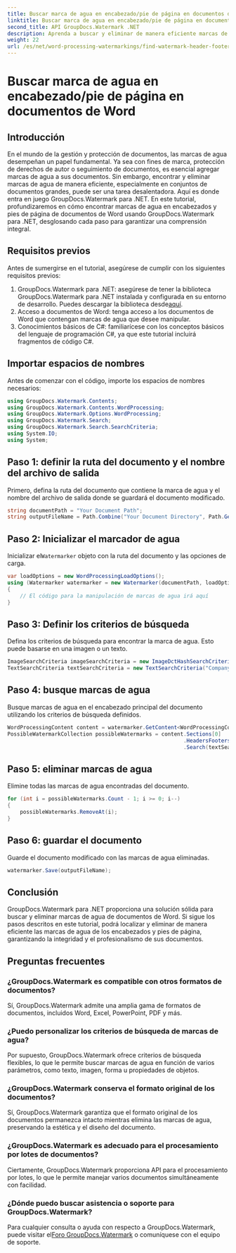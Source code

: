 ```yaml
---
title: Buscar marca de agua en encabezado/pie de página en documentos de Word
linktitle: Buscar marca de agua en encabezado/pie de página en documentos de Word
second_title: API GroupDocs.Watermark .NET
description: Aprenda a buscar y eliminar de manera eficiente marcas de agua de documentos de Word utilizando GroupDocs Watermark para .NET, garantizando la integridad y el profesionalismo de los documentos.
weight: 22
url: /es/net/word-processing-watermarkings/find-watermark-header-footer-word-docs/
---
```


# Buscar marca de agua en encabezado/pie de página en documentos de Word

## Introducción
En el mundo de la gestión y protección de documentos, las marcas de agua desempeñan un papel fundamental. Ya sea con fines de marca, protección de derechos de autor o seguimiento de documentos, es esencial agregar marcas de agua a sus documentos. Sin embargo, encontrar y eliminar marcas de agua de manera eficiente, especialmente en conjuntos de documentos grandes, puede ser una tarea desalentadora. Aquí es donde entra en juego GroupDocs.Watermark para .NET. En este tutorial, profundizaremos en cómo encontrar marcas de agua en encabezados y pies de página de documentos de Word usando GroupDocs.Watermark para .NET, desglosando cada paso para garantizar una comprensión integral.
## Requisitos previos
Antes de sumergirse en el tutorial, asegúrese de cumplir con los siguientes requisitos previos:
1. GroupDocs.Watermark para .NET: asegúrese de tener la biblioteca GroupDocs.Watermark para .NET instalada y configurada en su entorno de desarrollo. Puedes descargar la biblioteca desde[aquí](https://releases.groupdocs.com/Watermark/net/).
2. Acceso a documentos de Word: tenga acceso a los documentos de Word que contengan marcas de agua que desee manipular.
3. Conocimientos básicos de C#: familiarícese con los conceptos básicos del lenguaje de programación C#, ya que este tutorial incluirá fragmentos de código C#.
## Importar espacios de nombres
Antes de comenzar con el código, importe los espacios de nombres necesarios:
```csharp
using GroupDocs.Watermark.Contents;
using GroupDocs.Watermark.Contents.WordProcessing;
using GroupDocs.Watermark.Options.WordProcessing;
using GroupDocs.Watermark.Search;
using GroupDocs.Watermark.Search.SearchCriteria;
using System.IO;
using System;
```
## Paso 1: definir la ruta del documento y el nombre del archivo de salida
Primero, defina la ruta del documento que contiene la marca de agua y el nombre del archivo de salida donde se guardará el documento modificado.
```csharp
string documentPath = "Your Document Path";
string outputFileName = Path.Combine("Your Document Directory", Path.GetFileName(documentPath));
```
## Paso 2: Inicializar el marcador de agua
 Inicializar el`Watermarker` objeto con la ruta del documento y las opciones de carga.
```csharp
var loadOptions = new WordProcessingLoadOptions();
using (Watermarker watermarker = new Watermarker(documentPath, loadOptions))
{
    // El código para la manipulación de marcas de agua irá aquí
}
```
## Paso 3: Definir los criterios de búsqueda
Defina los criterios de búsqueda para encontrar la marca de agua. Esto puede basarse en una imagen o un texto.
```csharp
ImageSearchCriteria imageSearchCriteria = new ImageDctHashSearchCriteria(Constants.LogoPng);
TextSearchCriteria textSearchCriteria = new TextSearchCriteria("Company Name");
```
## Paso 4: busque marcas de agua
Busque marcas de agua en el encabezado principal del documento utilizando los criterios de búsqueda definidos.
```csharp
WordProcessingContent content = watermarker.GetContent<WordProcessingContent>();
PossibleWatermarkCollection possibleWatermarks = content.Sections[0]
                                                        .HeadersFooters[OfficeHeaderFooterType.HeaderPrimary]
                                                        .Search(textSearchCriteria.Or(imageSearchCriteria));
```
## Paso 5: eliminar marcas de agua
Elimine todas las marcas de agua encontradas del documento.
```csharp
for (int i = possibleWatermarks.Count - 1; i >= 0; i--)
{
    possibleWatermarks.RemoveAt(i);
}
```
## Paso 6: guardar el documento
Guarde el documento modificado con las marcas de agua eliminadas.
```csharp
watermarker.Save(outputFileName);
```

## Conclusión
GroupDocs.Watermark para .NET proporciona una solución sólida para buscar y eliminar marcas de agua de documentos de Word. Si sigue los pasos descritos en este tutorial, podrá localizar y eliminar de manera eficiente las marcas de agua de los encabezados y pies de página, garantizando la integridad y el profesionalismo de sus documentos.
## Preguntas frecuentes
### ¿GroupDocs.Watermark es compatible con otros formatos de documentos?
Sí, GroupDocs.Watermark admite una amplia gama de formatos de documentos, incluidos Word, Excel, PowerPoint, PDF y más.
### ¿Puedo personalizar los criterios de búsqueda de marcas de agua?
Por supuesto, GroupDocs.Watermark ofrece criterios de búsqueda flexibles, lo que le permite buscar marcas de agua en función de varios parámetros, como texto, imagen, forma u propiedades de objetos.
### ¿GroupDocs.Watermark conserva el formato original de los documentos?
Sí, GroupDocs.Watermark garantiza que el formato original de los documentos permanezca intacto mientras elimina las marcas de agua, preservando la estética y el diseño del documento.
### ¿GroupDocs.Watermark es adecuado para el procesamiento por lotes de documentos?
Ciertamente, GroupDocs.Watermark proporciona API para el procesamiento por lotes, lo que le permite manejar varios documentos simultáneamente con facilidad.
### ¿Dónde puedo buscar asistencia o soporte para GroupDocs.Watermark?
 Para cualquier consulta o ayuda con respecto a GroupDocs.Watermark, puede visitar el[Foro GroupDocs.Watermark](https://forum.groupdocs.com/c/watermark/19) o comuníquese con el equipo de soporte.